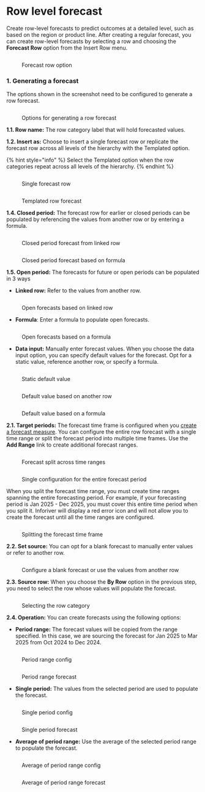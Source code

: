 # Row level forecast

Create row-level forecasts to predict outcomes at a detailed level, such as based on the region or product line. After creating a regular forecast, you can create row-level forecasts by selecting a row and choosing the **Forecast Row** option from the Insert Row menu.

<figure><img src="../../../.gitbook/assets/image (1255).png" alt=""><figcaption><p>Forecast row option</p></figcaption></figure>

### 1. Generating a forecast

The options shown in the screenshot need to be configured to generate a row forecast.

<figure><img src="../../../.gitbook/assets/image (1256).png" alt=""><figcaption><p>Options for generating a row forecast</p></figcaption></figure>

**1.1. Row name:** The row category label that will hold forecasted values.

**1.2. Insert as:** Choose to insert a single forecast row or replicate the forecast row across all levels of the hierarchy with the Templated option.

{% hint style="info" %}
Select the Templated option when the row categories repeat across all levels of the hierarchy.
{% endhint %}

<div><figure><img src="../../../.gitbook/assets/image (1257).png" alt=""><figcaption><p>Single forecast row</p></figcaption></figure> <figure><img src="../../../.gitbook/assets/2025-02-20_16h17_40.png" alt=""><figcaption><p>Templated row forecast</p></figcaption></figure></div>

**1.4. Closed period:** The forecast row for earlier or closed periods can be populated by referencing the values from another row or by entering a formula.

<div><figure><img src="../../../.gitbook/assets/image (1258).png" alt=""><figcaption><p>Closed period forecast from linked row</p></figcaption></figure> <figure><img src="../../../.gitbook/assets/2025-02-20_16h26_22.png" alt=""><figcaption><p>Closed period forecast based on formula</p></figcaption></figure></div>

**1.5. Open period:** The forecasts for future or open periods can be populated in 3 ways

* **Linked row:** Refer to the values from another row.

<figure><img src="../../../.gitbook/assets/image (1259).png" alt=""><figcaption><p>Open forecasts based on linked row</p></figcaption></figure>

* **Formula**: Enter a formula to populate open forecasts.

<figure><img src="../../../.gitbook/assets/image (1260).png" alt=""><figcaption><p>Open forecasts based on a formula</p></figcaption></figure>

* **Data input:** Manually enter forecast values. When you choose the data input option, you can specify default values for the forecast. Opt for a static value, reference another row, or specify a formula.

<div><figure><img src="../../../.gitbook/assets/image (1261).png" alt=""><figcaption><p>Static default value</p></figcaption></figure> <figure><img src="../../../.gitbook/assets/2025-02-20_17h27_12.png" alt=""><figcaption><p>Default value based on another row</p></figcaption></figure> <figure><img src="../../../.gitbook/assets/2025-02-20_17h28_41.png" alt=""><figcaption><p>Default value based on a formula</p></figcaption></figure></div>

**2.1. Target periods:** The forecast time frame is configured when you [create a forecast measure](../forecasting.md#id-1.-generating-a-forecast). You can configure the entire row forecast with a single time range or split the forecast period into multiple time frames. Use the **Add Range** link to create additional forecast ranges.

<div><figure><img src="../../../.gitbook/assets/2025-02-20_17h43_21.png" alt=""><figcaption><p>Forecast split across time ranges</p></figcaption></figure> <figure><img src="../../../.gitbook/assets/2025-02-21_10h12_34.png" alt=""><figcaption><p>Single configuration for the entire forecast period</p></figcaption></figure></div>

When you split the forecast time range, you must create time ranges spanning the entire forecasting period. For example, if your forecasting period is Jan 2025 - Dec 2025, you must cover this entire time period when you split it. Inforiver will display a red error icon and will not allow you to create the forecast until all the time ranges are configured.

<figure><img src="../../../.gitbook/assets/image (5) (1) (1) (1) (1) (1).png" alt=""><figcaption><p>Splitting the forecast time frame</p></figcaption></figure>

**2.2. Set source:** You can opt for a blank forecast to manually enter values or refer to another row.

<figure><img src="../../../.gitbook/assets/image (1) (1) (1) (1) (1) (1) (1) (1) (1) (1) (1) (1) (1) (1) (1).png" alt=""><figcaption><p>Configure a blank forecast or use the values from another row</p></figcaption></figure>

**2.3. Source row:** When you choose the **By Row** option in the previous step, you need to select the row whose values will populate the forecast.

<figure><img src="../../../.gitbook/assets/image (2) (1) (1) (1) (1) (1) (1) (1) (1) (1) (1).png" alt=""><figcaption><p>Selecting the row category</p></figcaption></figure>

**2.4. Operation:** You can create forecasts using the following options:

* **Period range:** The forecast values will be copied from the range specified. In this case, we are sourcing the forecast for Jan 2025 to Mar 2025 from Oct 2024 to Dec 2024.

<div><figure><img src="../../../.gitbook/assets/image (3) (1) (1) (1) (1) (1) (1) (1) (1).png" alt=""><figcaption><p>Period range config</p></figcaption></figure> <figure><img src="../../../.gitbook/assets/2025-02-21_10h16_28.png" alt=""><figcaption><p>Period range forecast</p></figcaption></figure></div>

* **Single period:** The values from the selected period are used to populate the forecast.

<div><figure><img src="../../../.gitbook/assets/image (1265).png" alt=""><figcaption><p>Single period config</p></figcaption></figure> <figure><img src="../../../.gitbook/assets/2025-02-21_10h35_12.png" alt=""><figcaption><p>Single period forecast</p></figcaption></figure></div>

* **Average of period range:** Use the average of the selected period range to populate the forecast.

<div><figure><img src="../../../.gitbook/assets/image (1267).png" alt=""><figcaption><p>Average of period range config</p></figcaption></figure> <figure><img src="../../../.gitbook/assets/2025-02-21_11h16_11.png" alt=""><figcaption><p>Average of period range forecast</p></figcaption></figure></div>

